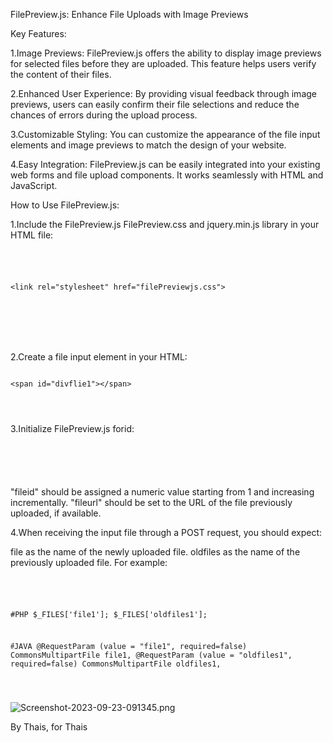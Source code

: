 
FilePreview.js: Enhance File Uploads with Image Previews

Key Features:

1.Image Previews: FilePreview.js offers the ability to display image previews for selected files before they are uploaded. This feature helps users verify the content of their files.

2.Enhanced User Experience: By providing visual feedback through image previews, users can easily confirm their file selections and reduce the chances of errors during the upload process.

3.Customizable Styling: You can customize the appearance of the file input elements and image previews to match the design of your website.

4.Easy Integration: FilePreview.js can be easily integrated into your existing web forms and file upload components. It works seamlessly with HTML and JavaScript.





How to Use FilePreview.js:


1.Include the FilePreview.js  FilePreview.css  and jquery.min.js   library in your HTML file:

<pre>
<code>
<script src="file-preview.js"></script>

&lt;link rel="stylesheet" href="filePreviewjs.css"&gt;

<script src='https://cdnjs.cloudflare.com/ajax/libs/jquery/2.1.4/jquery.min.js'></script> 
</pre>
</code>


2.Create a file input element in your HTML:
<pre>
<code>	
&lt;span id="divflie1"&gt;&lt;/span&gt;
</pre>
</code>



3.Initialize FilePreview.js forid:
<pre>
<code>
<script >
	  $('#divflie1').filePreviewjs({
	  fileid:1,
	  fileurl:"${path}/${advertise.uploadFile1}", \n
	  }); 
	
</script>
</pre>
</code>
"fileid" should be assigned a numeric value starting from 1 and increasing incrementally.
"fileurl" should be set to the URL of the file previously uploaded, if available.





4.When receiving the input file through a POST request, you should expect:

file as the name of the newly uploaded file.
oldfiles as the name of the previously uploaded file.
For example:

<pre>
<code>
<script>
  $('#divflie1').filePreviewjs({
    fileid: 1,
    fileurl: "${path}/${uploadFile1}",
  });
</script>


#PHP
$_FILES['file1'];
$_FILES['oldfiles1'];

#๋๋JAVA
@RequestParam (value = "file1", required=false)  CommonsMultipartFile file1,
@RequestParam (value = "oldfiles1", required=false)  CommonsMultipartFile oldfiles1,
</pre>
</code>

![Screenshot-2023-09-23-091345.png](https://cdn.pic.in.th/file/picinth/Screenshot-2023-09-23-091345.png)
	 


By Thais, for Thais

